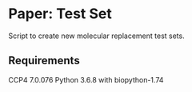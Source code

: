 # Paper: Test Set

Script to create new molecular replacement test sets.

## Requirements

CCP4 7.0.076
Python 3.6.8 with biopython-1.74
